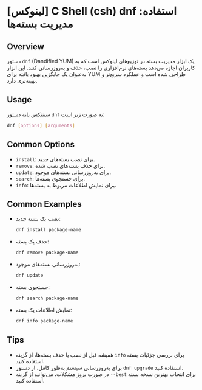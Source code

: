 # [لینوکس] C Shell (csh) dnf استفاده: مدیریت بسته‌ها

## Overview
دستور `dnf` (Dandified YUM) یک ابزار مدیریت بسته در توزیع‌های لینوکس است که به کاربران اجازه می‌دهد بسته‌های نرم‌افزاری را نصب، حذف و به‌روزرسانی کنند. این ابزار به‌عنوان یک جایگزین بهبود یافته برای YUM طراحی شده است و عملکرد سریع‌تر و بهینه‌تری دارد.

## Usage
سینتکس پایه دستور `dnf` به صورت زیر است:

```bash
dnf [options] [arguments]
```

## Common Options
- `install`: برای نصب بسته‌های جدید.
- `remove`: برای حذف بسته‌های نصب شده.
- `update`: برای به‌روزرسانی بسته‌های موجود.
- `search`: برای جستجوی بسته‌ها.
- `info`: برای نمایش اطلاعات مربوط به بسته‌ها.

## Common Examples
- نصب یک بسته جدید:
  ```bash
  dnf install package-name
  ```

- حذف یک بسته:
  ```bash
  dnf remove package-name
  ```

- به‌روزرسانی بسته‌های موجود:
  ```bash
  dnf update
  ```

- جستجوی بسته:
  ```bash
  dnf search package-name
  ```

- نمایش اطلاعات یک بسته:
  ```bash
  dnf info package-name
  ```

## Tips
- همیشه قبل از نصب یا حذف بسته‌ها، از گزینه `info` برای بررسی جزئیات بسته استفاده کنید.
- برای به‌روزرسانی سیستم به‌طور کامل، از دستور `dnf upgrade` استفاده کنید.
- در صورت بروز مشکلات، می‌توانید از گزینه `--best` برای انتخاب بهترین نسخه بسته استفاده کنید.